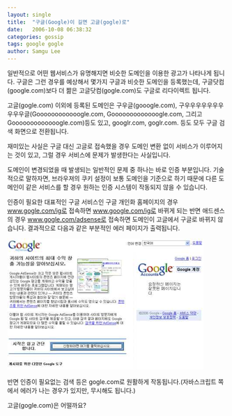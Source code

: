 ```yaml
---
layout: single
title:  "구글(Google)이 길면 고글(gogle)로"
date:   2006-10-08 06:38:32
categories: gossip
tags: google gogle
author: Samgu Lee
---
```

일반적으로 어떤 웹서비스가 유명해지면 비슷한 도메인을 이용한 광고가 나타나게 됩니다. 구글은 그런 경우를 예상해서 몇가지 구글과 비슷한 도메인을 등록했는데, 구글닷컴(google.com)보다 더 짦은 고글닷컴(gogle.com)도 구글로 리다이렉트 됩니다.

고글(gogle.com) 이외에 등록된 도메인은 구우글(gooogle.com), 구우우우우우우우우우우글(Goooooooooooogle.com, Gooooooooooooogle.com, 그리고 Gooooooooooooogle.com)등도 있고, googlr.com, goglr.com. 등도 모두 구글 검색 화면으로 전환됩니다.

재미있는 사실은 구글 대신 고글로 접속했을 경우 도메인 변환 없이 서비스가 이루어지는 것이 있고, 그럴 경우 서비스에 문제가 발생한다는 사실입니다.

도메인이 변경되었을 때 발생되는 일반적인 문제 중 하나는 바로 인증 부분입니다. 기술적으로 말하자면, 브라우져의 쿠키 설정이 보통 도메인을 기준으로 하기 때문에 다른 도메인이 같은 서비스를 할 경우 원하는 인증 시스템이 작동되지 않을 수 있습니다.

인증이 필요한 대표적인 구글 서비스인 구글 개인화 홈페이지의 경우 www.gogle.com/ig로 접속하면 www.google.com/ig로 바뀌게 되는 반면 애드센스의 경우 www.gogle.com/adsense로 접속하면 도메인이 고글에서 구글로 바뀌지 않습니다. 결과적으로 다음과 같은 부분적인 에러 페이지가 출력됩니다.

![고글로 접속했을 때 에러](/assets/gogle_error.jpg)

반면 인증이 필요없는 검색 등은 gogle.com로 원활하게 작동됩니다.(자바스크립트 쪽에서 에러가 나는 경우가 있지만, 무시해도 됩니다.)

고글(gogle.com)은 어떨까요?
